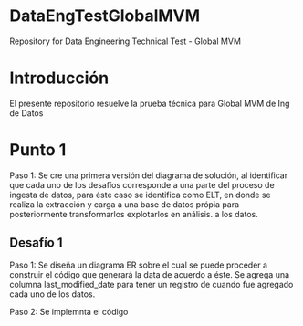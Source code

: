 # DataEngTestGlobalMVM
Repository for Data Engineering Technical Test - Global MVM

# Introducción
El presente repositorio resuelve la prueba técnica para Global MVM de Ing de Datos

# Punto 1

Paso 1: Se cre una primera versión del diagrama de solución, al identificar que cada uno de los desafíos corresponde a una 
        parte del proceso de ingesta de datos, para éste caso se identifica como ELT, en donde se realiza la extracción y carga
        a una base de datos própia para posteriormente transformarlos explotarlos en análisis. 
        a los datos.

## Desafío 1

Paso 1: Se diseña un diagrama ER sobre el cual se puede proceder a construir el código que generará la data de acuerdo a éste.
        Se agrega una columna last_modified_date para tener un registro de cuando fue agregado cada uno de los datos.

Paso 2: Se implemnta el código